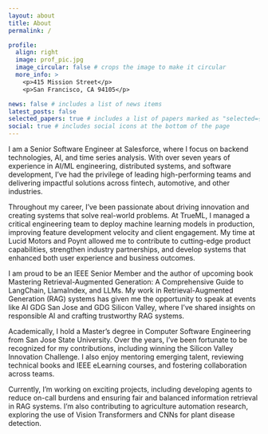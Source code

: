 ```yaml
---
layout: about
title: About
permalink: /

profile:
  align: right
  image: prof_pic.jpg
  image_circular: false # crops the image to make it circular
  more_info: >
    <p>415 Mission Street</p>
    <p>San Francisco, CA 94105</p>

news: false # includes a list of news items
latest_posts: false 
selected_papers: true # includes a list of papers marked as "selected={true}"
social: true # includes social icons at the bottom of the page
---
```


I am a Senior Software Engineer at Salesforce, where I focus on backend technologies, AI, and time series analysis. With over seven years of experience in AI/ML engineering, distributed systems, and software development, I’ve had the privilege of leading high-performing teams and delivering impactful solutions across fintech, automotive, and other industries.

Throughout my career, I’ve been passionate about driving innovation and creating systems that solve real-world problems. At TrueML, I managed a critical engineering team to deploy machine learning models in production, improving feature development velocity and client engagement. My time at Lucid Motors and Poynt allowed me to contribute to cutting-edge product capabilities, strengthen industry partnerships, and develop systems that enhanced both user experience and business outcomes.

I am proud to be an IEEE Senior Member and the author of upcoming book Mastering Retrieval-Augmented Generation: A Comprehensive Guide to LangChain, LlamaIndex, and LLMs. My work in Retrieval-Augmented Generation (RAG) systems has given me the opportunity to speak at events like AI GDG San Jose and GDG Silicon Valley, where I’ve shared insights on responsible AI and crafting trustworthy RAG systems.

Academically, I hold a Master’s degree in Computer Software Engineering from San Jose State University. Over the years, I’ve been fortunate to be recognized for my contributions, including winning the Silicon Valley Innovation Challenge. I also enjoy mentoring emerging talent, reviewing technical books and IEEE eLearning courses, and fostering collaboration across teams.

Currently, I’m working on exciting projects, including developing agents to reduce on-call burdens and ensuring fair and balanced information retrieval in RAG systems. I’m also contributing to agriculture automation research, exploring the use of Vision Transformers and CNNs for plant disease detection.
